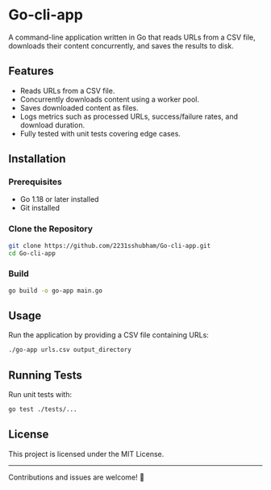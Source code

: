 # Go-cli-app
A command-line application written in Go that reads URLs from a CSV file, downloads their content concurrently, and saves the results to disk.

## Features

- Reads URLs from a CSV file.
- Concurrently downloads content using a worker pool.
- Saves downloaded content as files.
- Logs metrics such as processed URLs, success/failure rates, and download duration.
- Fully tested with unit tests covering edge cases.

## Installation

### Prerequisites

- Go 1.18 or later installed
- Git installed

### Clone the Repository

```sh
git clone https://github.com/2231sshubham/Go-cli-app.git
cd Go-cli-app
```

### Build

```sh
go build -o go-app main.go
```

## Usage

Run the application by providing a CSV file containing URLs:

```sh
./go-app urls.csv output_directory
```

## Running Tests

Run unit tests with:

```sh
go test ./tests/...
```

## License

This project is licensed under the MIT License.

---

Contributions and issues are welcome! 🚀
